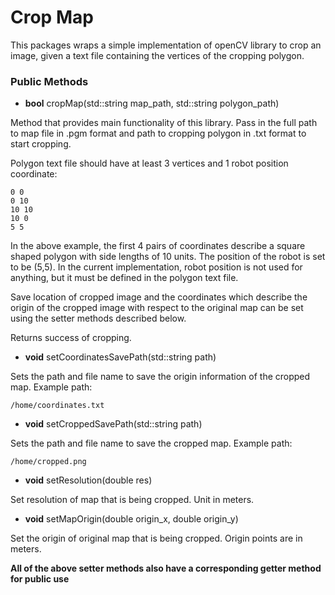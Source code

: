 # Crop Map

This packages wraps a simple implementation of openCV library to crop an image, given a text file containing the vertices of the cropping polygon.

### Public Methods

* **bool** cropMap(std::string map_path, std::string polygon_path)

Method that provides main functionality of this library. Pass in the full path to map file in .pgm format and path to cropping polygon in .txt format to start cropping. 

Polygon text file should have at least 3 vertices and 1 robot position coordinate:

	0 0
	0 10
	10 10 
	10 0
	5 5

In the above example, the first 4 pairs of coordinates describe a square shaped polygon with side lengths of 10 units. The position of the robot is set to be (5,5). In the current implementation, robot position is not used for anything, but it must be defined in the polygon text file.

Save location of cropped image and the coordinates which describe the origin of the cropped image with respect to the original map can be set using the setter methods described below.

Returns success of cropping.

* **void** setCoordinatesSavePath(std::string path)

Sets the path and file name to save the origin information of the cropped map. Example path:

	/home/coordinates.txt

* **void** setCroppedSavePath(std::string path)

Sets the path and file name to save the cropped map. Example path:

	/home/cropped.png
	
* **void** setResolution(double res)

Set resolution of map that is being cropped. Unit in meters.

* **void** setMapOrigin(double origin_x, double origin_y)

Set the origin of original map that is being cropped. Origin points are in meters. 

**All of the above setter methods also have a corresponding getter method for public use**
